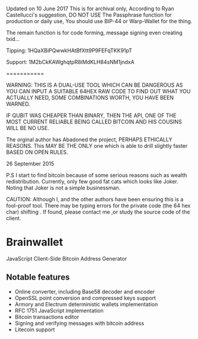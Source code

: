 Updated on 10 June 2017
This is for archival only, According to Ryan Castellucci's suggestion, DO NOT USE The Passphrase function for production or daily use, You should use BIP-44 or Warp-Wallet for the thing.

The remain function is for code forming, message signing even creating txid...

Tipping: 1HQaXBiPQwwkHAtBfXtt9P9FEFqTKK91pT

Support: 1M2bCkKAWghqtpR8iMdKLH84sNM1jndxA




===========

WARNING: THIS IS A DUAL-USE TOOL WHICH CAN BE DANGEROUS AS YOU CAN INPUT A SUITABLE 64HEX RAW CODE TO FIND OUT WHAT YOU ACTUALLY NEED, SOME COMBINATIONS WORTH, YOU HAVE BEEN WARNED.

IF QUBIT WAS CHEAPER THAN BINARY, THEN THE API, ONE OF THE MOST CURRENT RELIABLE BEING CALLED BITCOIN AND HIS COUSINS WILL BE NO USE.

The orginal author has Abadoned the project, PERHAPS ETHICALLY REASONS. This MAY BE THE ONLY one which is able to drill slightly faster BASED ON OPEN RULES.

26 September 2015


P.S I start to find bitcoin because of some serious reasons such as wealth redistribution. Currently, only few good fat cats which looks like Joker. Noting that Joker is not a simple businessman.


CAUTION: Although I, and the other authors have been ensuring this is a fool-proof tool. There may be typing errors for the private code (the 64 hex char) shifting . If found, please contact me ,or study the source code of the client.



Brainwallet
===========

JavaScript Client-Side Bitcoin Address Generator

Notable features
----------------

* Online converter, including Base58 decoder and encoder
* OpenSSL point conversion and compressed keys support
* Armory and Electrum deterministic wallets implementation
* RFC 1751 JavaScript implementation
* Bitcoin transactions editor
* Signing and verifying messages with bitcoin address
* Litecoin support


